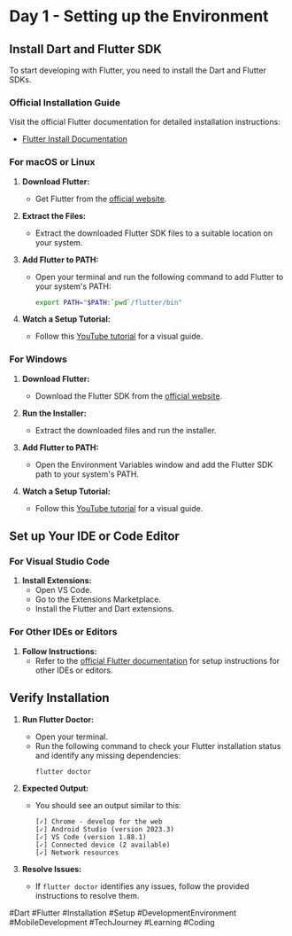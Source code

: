 # Day 1 - Setting up the Environment

## Install Dart and Flutter SDK

To start developing with Flutter, you need to install the Dart and Flutter SDKs.

### Official Installation Guide

Visit the official Flutter documentation for detailed installation instructions:
- [Flutter Install Documentation](https://docs.flutter.dev/get-started/install)

### For macOS or Linux

1. **Download Flutter:**
   - Get Flutter from the [official website](https://docs.flutter.dev/get-started/install).

2. **Extract the Files:**
   - Extract the downloaded Flutter SDK files to a suitable location on your system.

3. **Add Flutter to PATH:**
   - Open your terminal and run the following command to add Flutter to your system's PATH:
     ```bash
     export PATH="$PATH:`pwd`/flutter/bin"
     ```

4. **Watch a Setup Tutorial:**
   - Follow this [YouTube tutorial](https://www.youtube.com/watch?v=VPoqbBXzGtA) for a visual guide.

### For Windows

1. **Download Flutter:**
   - Download the Flutter SDK from the [official website](https://docs.flutter.dev/get-started/install).

2. **Run the Installer:**
   - Extract the downloaded files and run the installer.

3. **Add Flutter to PATH:**
   - Open the Environment Variables window and add the Flutter SDK path to your system's PATH.

4. **Watch a Setup Tutorial:**
   - Follow this [YouTube tutorial](https://youtube.com/watch?v=9WT9s7jkGEQ) for a visual guide.

## Set up Your IDE or Code Editor

### For Visual Studio Code

1. **Install Extensions:**
   - Open VS Code.
   - Go to the Extensions Marketplace.
   - Install the Flutter and Dart extensions.

### For Other IDEs or Editors

1. **Follow Instructions:**
   - Refer to the [official Flutter documentation](https://docs.flutter.dev/get-started/editor) for setup instructions for other IDEs or editors.

## Verify Installation

1. **Run Flutter Doctor:**
   - Open your terminal.
   - Run the following command to check your Flutter installation status and identify any missing dependencies:
     ```bash
     flutter doctor
     ```

2. **Expected Output:**
   - You should see an output similar to this:
     ```
     [✓] Chrome - develop for the web
     [✓] Android Studio (version 2023.3)
     [✓] VS Code (version 1.88.1)
     [✓] Connected device (2 available)
     [✓] Network resources
     ```

3. **Resolve Issues:**
   - If `flutter doctor` identifies any issues, follow the provided instructions to resolve them.

#Dart #Flutter #Installation #Setup #DevelopmentEnvironment #MobileDevelopment #TechJourney #Learning #Coding
